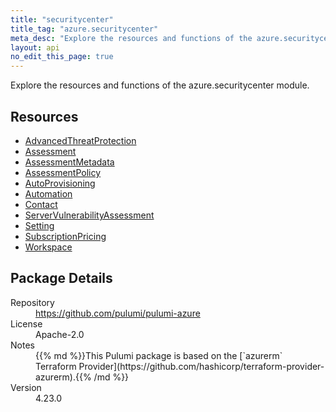 ```yaml
---
title: "securitycenter"
title_tag: "azure.securitycenter"
meta_desc: "Explore the resources and functions of the azure.securitycenter module."
layout: api
no_edit_this_page: true
---
```


<!-- WARNING: this file was generated by Pulumi Docs Generator. -->
<!-- Do not edit by hand unless you're certain you know what you are doing! -->

Explore the resources and functions of the azure.securitycenter module.

<h2 id="resources">Resources</h2>
<ul class="api">
    <li><a href="advancedthreatprotection" title="AdvancedThreatProtection"><span class="api-symbol api-symbol--resource"></span>AdvancedThreatProtection</a></li>
    <li><a href="assessment" title="Assessment"><span class="api-symbol api-symbol--resource"></span>Assessment</a></li>
    <li><a href="assessmentmetadata" title="AssessmentMetadata"><span class="api-symbol api-symbol--resource"></span>AssessmentMetadata</a></li>
    <li><a href="assessmentpolicy" title="AssessmentPolicy"><span class="api-symbol api-symbol--resource"></span>AssessmentPolicy</a></li>
    <li><a href="autoprovisioning" title="AutoProvisioning"><span class="api-symbol api-symbol--resource"></span>AutoProvisioning</a></li>
    <li><a href="automation" title="Automation"><span class="api-symbol api-symbol--resource"></span>Automation</a></li>
    <li><a href="contact" title="Contact"><span class="api-symbol api-symbol--resource"></span>Contact</a></li>
    <li><a href="servervulnerabilityassessment" title="ServerVulnerabilityAssessment"><span class="api-symbol api-symbol--resource"></span>ServerVulnerabilityAssessment</a></li>
    <li><a href="setting" title="Setting"><span class="api-symbol api-symbol--resource"></span>Setting</a></li>
    <li><a href="subscriptionpricing" title="SubscriptionPricing"><span class="api-symbol api-symbol--resource"></span>SubscriptionPricing</a></li>
    <li><a href="workspace" title="Workspace"><span class="api-symbol api-symbol--resource"></span>Workspace</a></li>
</ul>

<h2 id="package-details">Package Details</h2>
<dl class="package-details">
	<dt>Repository</dt>
	<dd><a href="https://github.com/pulumi/pulumi-azure">https://github.com/pulumi/pulumi-azure</a></dd>
	<dt>License</dt>
	<dd>Apache-2.0</dd>
	<dt>Notes</dt>
	<dd>{{% md %}}This Pulumi package is based on the [`azurerm` Terraform Provider](https://github.com/hashicorp/terraform-provider-azurerm).{{% /md %}}</dd>
	<dt>Version</dt>
	<dd>4.23.0</dd>
</dl>

